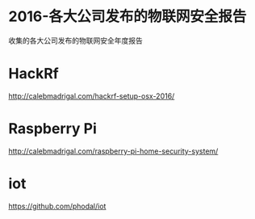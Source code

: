 # 2016-各大公司发布的物联网安全报告
收集的各大公司发布的物联网安全年度报告



# HackRf  
http://calebmadrigal.com/hackrf-setup-osx-2016/  




# Raspberry Pi   
http://calebmadrigal.com/raspberry-pi-home-security-system/  


# iot  
https://github.com/phodal/iot  


